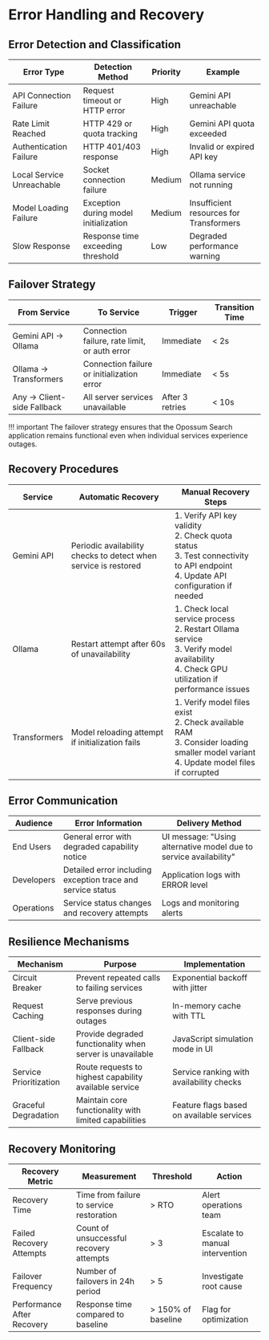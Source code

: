 # Error Handling and Recovery

## Error Detection and Classification

| Error Type                | Detection Method                      | Priority | Example                                 |
|---------------------------|---------------------------------------|----------|-----------------------------------------|
| API Connection Failure    | Request timeout or HTTP error         | High     | Gemini API unreachable                  |
| Rate Limit Reached        | HTTP 429 or quota tracking            | High     | Gemini API quota exceeded               |
| Authentication Failure    | HTTP 401/403 response                 | High     | Invalid or expired API key              |
| Local Service Unreachable | Socket connection failure             | Medium   | Ollama service not running              |
| Model Loading Failure     | Exception during model initialization | Medium   | Insufficient resources for Transformers |
| Slow Response             | Response time exceeding threshold     | Low      | Degraded performance warning            |

## Failover Strategy

| From Service               | To Service                                    | Trigger         | Transition Time |
|----------------------------|-----------------------------------------------|-----------------|-----------------|
| Gemini API → Ollama        | Connection failure, rate limit, or auth error | Immediate       | < 2s            |
| Ollama → Transformers      | Connection failure or initialization error    | Immediate       | < 5s            |
| Any → Client-side Fallback | All server services unavailable               | After 3 retries | < 10s           |

!!! important
    The failover strategy ensures that the Opossum Search application remains functional even when individual services experience outages.

## Recovery Procedures

| Service      | Automatic Recovery                                              | Manual Recovery Steps                                                                                                                         |
|--------------|-----------------------------------------------------------------|-----------------------------------------------------------------------------------------------------------------------------------------------|
| Gemini API   | Periodic availability checks to detect when service is restored | 1. Verify API key validity<br>2. Check quota status<br>3. Test connectivity to API endpoint<br>4. Update API configuration if needed          |
| Ollama       | Restart attempt after 60s of unavailability                     | 1. Check local service process<br>2. Restart Ollama service<br>3. Verify model availability<br>4. Check GPU utilization if performance issues |
| Transformers | Model reloading attempt if initialization fails                 | 1. Verify model files exist<br>2. Check available RAM<br>3. Consider loading smaller model variant<br>4. Update model files if corrupted      |

## Error Communication

| Audience   | Error Information                                           | Delivery Method                                                   |
|------------|-------------------------------------------------------------|-------------------------------------------------------------------|
| End Users  | General error with degraded capability notice               | UI message: "Using alternative model due to service availability" |
| Developers | Detailed error including exception trace and service status | Application logs with ERROR level                                 |
| Operations | Service status changes and recovery attempts                | Logs and monitoring alerts                                        |

## Resilience Mechanisms

| Mechanism              | Purpose                                                   | Implementation                            |
|------------------------|-----------------------------------------------------------|-------------------------------------------|
| Circuit Breaker        | Prevent repeated calls to failing services                | Exponential backoff with jitter           |
| Request Caching        | Serve previous responses during outages                   | In-memory cache with TTL                  |
| Client-side Fallback   | Provide degraded functionality when server is unavailable | JavaScript simulation mode in UI          |
| Service Prioritization | Route requests to highest capability available service    | Service ranking with availability checks  |
| Graceful Degradation   | Maintain core functionality with limited capabilities     | Feature flags based on available services |

## Recovery Monitoring

| Recovery Metric            | Measurement                              | Threshold          | Action                          |
|----------------------------|------------------------------------------|--------------------|---------------------------------|
| Recovery Time              | Time from failure to service restoration | > RTO              | Alert operations team           |
| Failed Recovery Attempts   | Count of unsuccessful recovery attempts  | > 3                | Escalate to manual intervention |
| Failover Frequency         | Number of failovers in 24h period        | > 5                | Investigate root cause          |
| Performance After Recovery | Response time compared to baseline       | > 150% of baseline | Flag for optimization           |